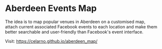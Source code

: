 # Aberdeen Events Map

The idea is to map popular venues in Aberdeen on a customised map,
attach current associated Facebook events to each location and make them
better searchable and user-friendly than Facebook's event interface.

Visit: https://celarno.github.io/aberdeen_map/
